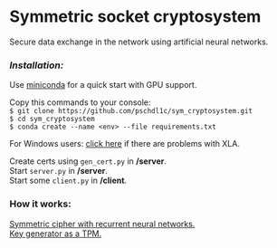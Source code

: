 # Symmetric socket cryptosystem
Secure data exchange in the network using artificial neural networks.
### *Installation:*
Use [miniconda](https://docs.conda.io/en/latest/miniconda.html) for a quick start with GPU support.

Copy this commands to your console:  
`$ git clone https://github.com/pschdl1c/sym_cryptosystem.git`  
`$ cd sym_cryptosystem`  
`$ conda create --name <env> --file requirements.txt`  

For Windows users: [click here](https://stackoverflow.com/a/72256408/20294758) if there are problems with XLA.

Create certs using `gen_cert.py` in __/server__.  
Start `server.py` in __/server__.  
Start some `client.py` in __/client__.  


### How it works:
[Symmetric cipher with recurrent neural networks.](https://github.com/pschdl1c/RNN-cipher)  
[Key generator as a TPM.](https://github.com/pschdl1c/TPM)